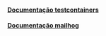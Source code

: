 #### [Documentação testcontainers](https://github.com/Guilherme-Luiz-b/Documentacoes/blob/main/testcontainers.md)
#### [Documentação mailhog](https://github.com/Guilherme-Luiz-b/Documentacoes/blob/main/mailhog.md)
